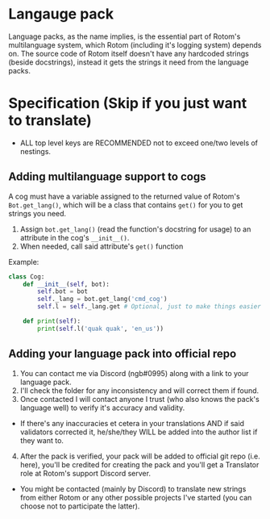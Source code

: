 # Langauge pack
Language packs, as the name implies, is the essential part of Rotom's multilanguage system, which Rotom (including it's logging system) depends on.
The source code of Rotom itself doesn't have any hardcoded strings (beside docstrings), instead it gets the strings it need from the language packs.

# Specification (Skip if you just want to translate)
- ALL top level keys are RECOMMENDED not to exceed one/two levels of nestings.


## Adding multilanguage support to cogs
A cog must have a variable assigned to the returned value of Rotom's `Bot.get_lang()`, which will be a class that contains `get()` for you to get strings you need.
1. Assign `bot.get_lang()` (read the function's docstring for usage) to an attribute in the cog's `__init__()`.
2. When needed, call said attribute's `get()` function

Example:
```py
class Cog:
    def __init__(self, bot):
        self.bot = bot
        self._lang = bot.get_lang('cmd_cog')
        self.l = self._lang.get # Optional, just to make things easier

    def print(self):
        print(self.l('quak quak', 'en_us'))
```

## Adding your language pack into official repo
1. You can contact me via Discord (ngb#0995) along with a link to your language pack.
2. I'll check the folder for any inconsistency and will correct them if found.
3. Once contacted I will contact anyone I trust (who also knows the pack's language well) to verify it's accuracy and validity.
  - If there's any inaccuracies et cetera in your translations AND if said validators corrected it, he/she/they WILL be added into the author list if they want to.
4. After the pack is verified, your pack will be added to official git repo (i.e. here), you'll be credited for creating the pack and you'll get a Translator role at Rotom's support Discord server.
  - You might be contacted (mainly by Discord) to translate new strings from either Rotom or any other possible projects I've started (you can choose not to participate the latter).
